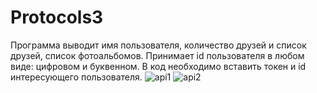 # Protocols3
Программа выводит имя пользователя, количество друзей и список друзей, список фотоальбомов. Принимает id пользователя в любом виде: цифровом и буквенном. В код необходимо вставить токен и id интересующего пользователя.
![api1](https://user-images.githubusercontent.com/95567815/172826874-4b3c8e9b-6e9f-4514-831a-e9baade4baaf.PNG)
![api2](https://user-images.githubusercontent.com/95567815/172826904-3e0d71a3-e359-43c0-8e7b-facae7db625c.PNG)
